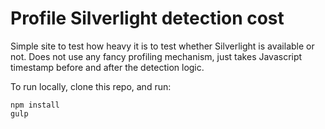 Profile Silverlight detection cost
==================================

Simple site to test how heavy it is to test whether Silverlight is available or not. Does not use any fancy profiling mechanism, just takes Javascript timestamp before and after the detection logic. 

To run locally, clone this repo, and run: 


    npm install
    gulp



